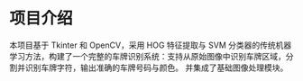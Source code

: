 # 项目介绍
本项目基于 Tkinter 和 OpenCV，采用 HOG 特征提取与 SVM 分类器的传统机器学习方法，构建了一个完整的车牌识别系统：支持从原始图像中识别车牌区域，分割并识别车牌字符，输出准确的车牌号码与颜色。
并集成了基础图像处理模块。
